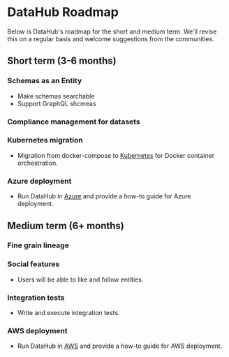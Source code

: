 # DataHub Roadmap

Below is DataHub's roadmap for the short and medium term. We'll revise this on a regular basis and welcome suggestions from the communities.

## Short term (3-6 months)
### Schemas as an Entity
- Make schemas searchable
- Support GraphQL shcmeas
### Compliance management for datasets
### Kubernetes migration
- Migration from docker-compose to [Kubernetes](https://kubernetes.io/) for Docker container orchestration.
### Azure deployment
- Run DataHub in [Azure](https://azure.microsoft.com/en-us/) and provide a how-to guide for Azure deployment.

## Medium term (6+ months)
### Fine grain lineage
### Social features
- Users will be able to like and follow entities.
### Integration tests
- Write and execute integration tests.
### AWS deployment
- Run DataHub in [AWS](https://aws.amazon.com/) and provide a how-to guide for AWS deployment.
